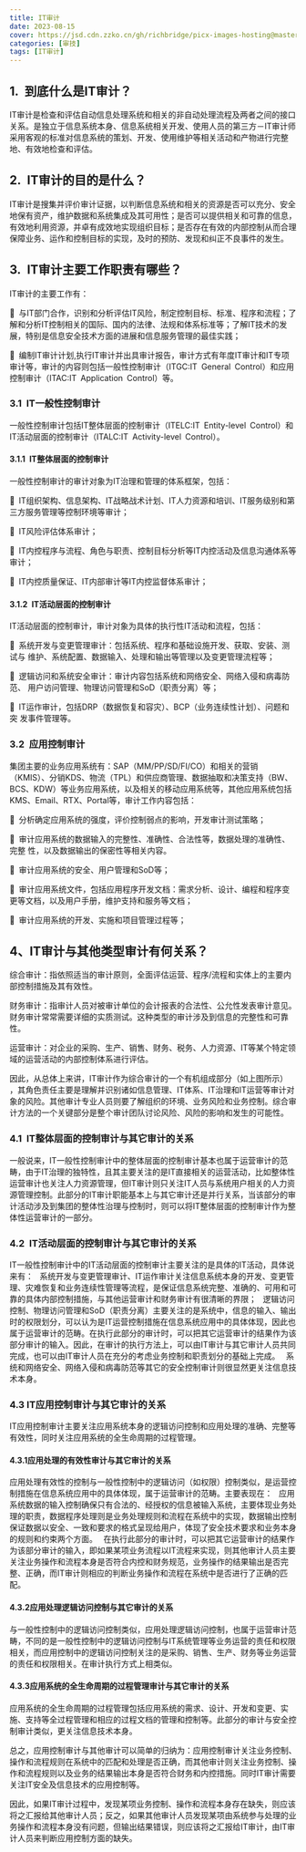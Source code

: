 ```yaml
---
title: IT审计
date: 2023-08-15
cover: https://jsd.cdn.zzko.cn/gh/richbridge/picx-images-hosting@master/thumbnail/audit.avif
categories: [审技]
tags: [IT审计]
---
```

## 1. 到底什么是IT审计？

IT审计是检查和评估自动信息处理系统和相关的非自动处理流程及两者之间的接口关系。是独立于信息系统本身、信息系统相关开发、使用人员的第三方－IT审计师采用客观的标准对信息系统的策划、开发、使用维护等相关活动和产物进行完整地、有效地检查和评估。

## 2. IT审计的目的是什么？

IT审计是搜集并评价审计证据，以判断信息系统和相关的资源是否可以充分、安全地保有资产，维护数据和系统集成及其可用性；是否可以提供相关和可靠的信息，有效地利用资源，并卓有成效地实现组织目标；是否存在有效的内部控制从而合理保障业务、运作和控制目标的实现，及时的预防、发现和纠正不良事件的发生。  

## 3. IT审计主要工作职责有哪些？

IT审计的主要工作有：  

 与IT部门合作，识别和分析评估IT风险，制定控制目标、标准、程序和流程；了 解和分析IT控制相关的国际、国内的法律、法规和体系标准等；了解IT技术的发展，特别是信息安全技术方面的进展和信息服务管理的最佳实践；  

 编制IT审计计划,执行IT审计并出具审计报告，审计方式有年度IT审计和IT专项审计等，审计的内容则包括一般性控制审计（ITGC:IT General Control）和应用控制审计（ITAC:IT Application Control）等。

### 3.1 IT一般性控制审计

一般性控制审计包括IT整体层面的控制审计（ITELC:IT Entity-level Control）和IT活动层面的控制审计（ITALC:IT Activity-level Control）。

#### 3.1.1 IT整体层面的控制审计

一般性控制审计的审计对象为IT治理和管理的体系框架，包括：  

 IT组织架构、信息架构、IT战略战术计划、IT人力资源和培训、IT服务级别和第三方服务管理等控制环境等审计；

 IT风险评估体系审计；  

 IT内控程序与流程、角色与职责、控制目标分析等IT内控活动及信息沟通体系等 审计；

 IT内控质量保证、IT内部审计等IT内控监督体系审计；

#### 3.1.2 IT活动层面的控制审计

IT活动层面的控制审计，审计对象为具体的执行性IT活动和流程，包括：

 系统开发与变更管理审计：包括系统、程序和基础设施开发、获取、安装、测试与 维护、系统配置、数据输入、处理和输出等管理以及变更管理流程等； 

 逻辑访问和系统安全审计：审计内容包括系统和网络安全、网络入侵和病毒防范、 用户访问管理、物理访问管理和SoD（职责分离）等；

 IT运作审计，包括DRP（数据恢复和容灾）、BCP（业务连续性计划）、问题和突 发事件管理等。  

### 3.2 应用控制审计

集团主要的业务应用系统有：SAP（MM/PP/SD/FI/CO）和相关的营销（KMIS）、分销KDS、物流（TPL）和供应商管理、数据抽取和决策支持（BW、BCS、KDW）等业务应用系统，以及相关的移动应用系统等，其他应用系统包括KMS、Email、RTX、Portal等，审计工作内容包括：

 分析确定应用系统的强度，评价控制弱点的影响，开发审计测试策略；  

 审计应用系统的数据输入的完整性、准确性、合法性等，数据处理的准确性、完整 性，以及数据输出的保密性等相关内容。

 审计应用系统的安全、用户管理和SoD等；  

 审计应用系统文件，包括应用程序开发文档：需求分析、设计、编程和程序变更等文档，以及用户手册，维护支持和服务等文档；

 审计应用系统的开发、实施和项目管理过程等；  

## 4、IT审计与其他类型审计有何关系？

综合审计：指依照适当的审计原则，全面评估运营、程序/流程和实体上的主要内部控制措施及其有效性。

财务审计：指审计人员对被审计单位的会计报表的合法性、公允性发表审计意见。财务审计常常需要详细的实质测试。这种类型的审计涉及到信息的完整性和可靠性。

运营审计：对企业的采购、生产、销售、财务、税务、人力资源、IT等某个特定领域的运营活动的内部控制体系进行评估。

因此，从总体上来讲，IT审计作为综合审计的一个有机组成部分（如上图所示） ，其角色责任主要是理解并识别诸如信息管理、IT体系、IT治理和IT运营等审计对象的风险。其他审计专业人员则要了解组织的环境、业务风险和业务控制。综合审计方法的一个关键部分是整个审计团队讨论风险、风险的影响和发生的可能性。

### 4.1 IT整体层面的控制审计与其它审计的关系  

一般说来，IT一般性控制审计中的整体层面的控制审计基本也属于运营审计的范畴，由于IT治理的独特性，且其主要关注的是IT直接相关的运营活动，比如整体性运营审计也关注人力资源管理，但IT审计则只关注IT人员与系统用户相关的人力资源管理控制。此部分的IT审计职能基本上与其它审计还是并行关系，当该部分的审计活动涉及到集团的整体性治理与控制时，则可以将IT整体层面的控制审计作为整体性运营审计的一部分。

### 4.2 IT活动层面的控制审计与其它审计的关系

IT一般性控制审计中的IT活动层面的控制审计主要关注的是具体的IT活动，具体说来有：  系统开发与变更管理审计、IT运作审计关注信息系统本身的开发、变更管理、灾难恢复和业务连续性管理等流程，是保证信息系统完整、准确的、可用和可靠的具体内部控制措施，与其他运营审计和财务审计有很清晰的界限；  逻辑访问控制、物理访问管理和SoD（职责分离）主要关注的是系统中，信息的输入、输出时的权限划分，可以认为是IT运营控制措施在信息系统应用中的具体体现，因此也属于运营审计的范畴。在执行此部分的审计时，可以把其它运营审计的结果作为该部分审计的输入。因此，在审计的执行方法上，可以由IT审计与其它审计人员共同完成，也可以由IT审计人员在充分的考虑业务控制和职责划分的基础上完成。  系统和网络安全、网络入侵和病毒防范等其它的安全控制审计则很显然更关注信息技术本身。  

### 4.3 IT应用控制审计与其它审计的关系  

IT应用控制审计主要关注应用系统本身的逻辑访问控制和应用处理的准确、完整等有效性，同时关注应用系统的全生命周期的过程管理。  

#### 4.3.1应用处理的有效性审计与其它审计的关系  

应用处理有效性的控制与一般性控制中的逻辑访问（如权限）控制类似，是运营控制措施在信息系统应用中的具体体现，属于运营审计的范畴。主要表现在：  应用系统数据的输入控制确保只有合法的、经授权的信息被输入系统，主要体现业务处理的职责，数据程序处理则是业务处理规则和流程在系统中的实现，数据输出控制保证数据以安全、一致和要求的格式呈现给用户，体现了安全技术要求和业务本身的规则和约束两个方面。  在执行此部分的审计时，可以把其它运营审计的结果作为该部分审计的输入，即如果某项业务流程以IT流程来实现，则其他审计人员主要关注业务操作和流程本身是否符合内控和财务规范，业务操作的结果输出是否完整、正确，而IT审计则相应的判断业务操作和流程在系统中是否进行了正确的匹配。  

#### 4.3.2应用处理逻辑访问控制与其它审计的关系  

与一般性控制中的逻辑访问控制类似，应用处理逻辑访问控制，也属于运营审计范畴，不同的是一般性控制中的逻辑访问控制与IT系统管理等业务运营的责任和权限相关，而应用控制中的逻辑访问控制关注的是采购、销售、生产、财务等业务运营的责任和权限相关。在审计执行方式上相类似。

#### 4.3.3应用系统的全生命周期的过程管理审计与其它审计的关系  

应用系统的全生命周期的过程管理包括应用系统的需求、设计、开发和变更、实施、支持等全过程管理和相应的过程文档的管理和控制等。此部分的审计与安全控制审计类似，更关注信息技术本身。    

总之，应用控制审计与其他审计可以简单的归纳为：应用控制审计关注业务控制、操作和流程规则在系统中的匹配和处理是否正确，而其他审计则关注业务控制、操作和流程规则以及业务的结果输出本身是否符合财务和内控措施。同时IT审计需要关注IT安全及信息技术的应用控制等。  

因此，如果IT审计过程中，发现某项业务控制、操作和流程本身存在缺失，则应该将之汇报给其他审计人员；反之，如果其他审计人员发现某项由系统参与处理的业务操作和流程本身没有问题，但输出结果错误，则应该将之汇报给IT审计，由IT审计人员来判断应用控制方面的缺失。